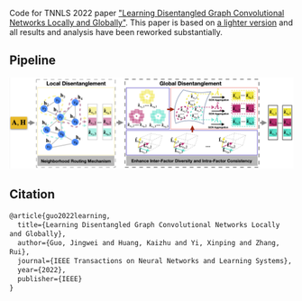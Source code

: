 Code for TNNLS 2022 paper ["Learning Disentangled Graph Convolutional Networks Locally and Globally"](https://livrepository.liverpool.ac.uk/3162421/1/Learning_Disentangled_Graph_Convolutional_Networks_Locally_and_Globally.pdf). This paper is based on [a lighter version](https://arxiv.org/abs/2104.11893) and all results and analysis have been reworked substantially.

## Pipeline
<img src="https://github.com/jingweio/LGD-GCN/blob/main/lgd_pipeline.png"/>

## Citation
```
@article{guo2022learning,
  title={Learning Disentangled Graph Convolutional Networks Locally and Globally},
  author={Guo, Jingwei and Huang, Kaizhu and Yi, Xinping and Zhang, Rui},
  journal={IEEE Transactions on Neural Networks and Learning Systems},
  year={2022},
  publisher={IEEE}
}
```

